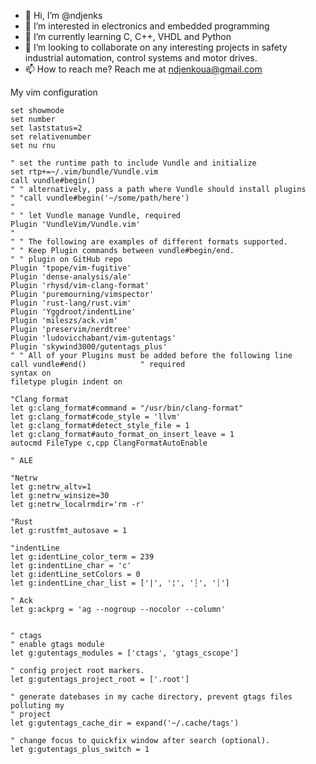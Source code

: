 - 👋 Hi, I’m @ndjenks
- 👀 I’m interested in electronics and embedded programming
- 🌱 I’m currently learning C, C++, VHDL and Python
- 💞️ I’m looking to collaborate on any interesting projects in safety industrial automation, control systems and motor drives.  
- 📫 How to reach me? Reach me at ndjenkoua@gmail.com

<!---
ndjenks/ndjenks is a ✨ special ✨ repository because its `README.md` (this file) appears on your GitHub profile.
You can click the Preview link to take a look at your changes.
--->

My vim configuration
```
set showmode
set number
set laststatus=2
set relativenumber
set nu rnu

" set the runtime path to include Vundle and initialize
set rtp+=~/.vim/bundle/Vundle.vim
call vundle#begin()
" " alternatively, pass a path where Vundle should install plugins
" "call vundle#begin('~/some/path/here')
"
" " let Vundle manage Vundle, required
Plugin 'VundleVim/Vundle.vim'
"
" " The following are examples of different formats supported.
" " Keep Plugin commands between vundle#begin/end.
" " plugin on GitHub repo
Plugin 'tpope/vim-fugitive'
Plugin 'dense-analysis/ale'
Plugin 'rhysd/vim-clang-format'
Plugin 'puremourning/vimspector'
Plugin 'rust-lang/rust.vim'
Plugin 'Yggdroot/indentLine'
Plugin 'mileszs/ack.vim'
Plugin 'preservim/nerdtree'
Plugin 'ludovicchabant/vim-gutentags'
Plugin 'skywind3000/gutentags_plus'
" " All of your Plugins must be added before the following line
call vundle#end()            " required
syntax on
filetype plugin indent on

"Clang format
let g:clang_format#command = "/usr/bin/clang-format"
let g:clang_format#code_style = 'llvm'
let g:clang_format#detect_style_file = 1
let g:clang_format#auto_format_on_insert_leave = 1
autocmd FileType c,cpp ClangFormatAutoEnable

" ALE

"Netrw
let g:netrw_altv=1
let g:netrw_winsize=30
let g:netrw_localrmdir='rm -r'

"Rust
let g:rustfmt_autosave = 1

"indentLine
let g:identLine_color_term = 239
let g:indentLine_char = 'c'
let g:identLine_setColors = 0
let g:indentLine_char_list = ['|', '¦', '┆', '┊']

" Ack
let g:ackprg = 'ag --nogroup --nocolor --column'


" ctags
" enable gtags module
let g:gutentags_modules = ['ctags', 'gtags_cscope']

" config project root markers.
let g:gutentags_project_root = ['.root']

" generate datebases in my cache directory, prevent gtags files polluting my
" project
let g:gutentags_cache_dir = expand('~/.cache/tags')

" change focus to quickfix window after search (optional).
let g:gutentags_plus_switch = 1
```

